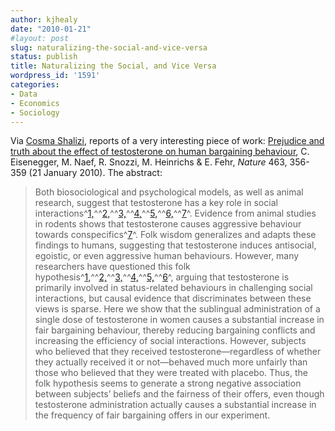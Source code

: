 ```yaml
---
author: kjhealy
date: "2010-01-21"
#layout: post
slug: naturalizing-the-social-and-vice-versa
status: publish
title: Naturalizing the Social, and Vice Versa
wordpress_id: '1591'
categories:
- Data
- Economics
- Sociology
---
```


Via [Cosma Shalizi](http://www.cscs.umich.edu/~crshalizi/weblog/), reports of a very interesting piece of work: [Prejudice and truth about the effect of testosterone on human bargaining behaviour](http://www.nature.com/nature/journal/v463/n7279/abs/nature08711.html), C. Eisenegger, M. Naef, R. Snozzi, M. Heinrichs & E. Fehr, *Nature* 463, 356-359 (21 January 2010). The abstract:

> Both biosociological and psychological models, as well as animal research, suggest that testosterone has a key role in social interactions^[1,](/nature/journal/v463/n7279/full/nature08711.html#B1)^^[2,](/nature/journal/v463/n7279/full/nature08711.html#B2)^^[3,](/nature/journal/v463/n7279/full/nature08711.html#B3)^^[4,](/nature/journal/v463/n7279/full/nature08711.html#B4)^^[5,](/nature/journal/v463/n7279/full/nature08711.html#B5)^^[6,](/nature/journal/v463/n7279/full/nature08711.html#B6)^^[7](/nature/journal/v463/n7279/full/nature08711.html#B7)^. Evidence from animal studies in rodents shows that testosterone causes aggressive behaviour towards conspecifics^[7](/nature/journal/v463/n7279/full/nature08711.html#B7)^. Folk wisdom generalizes and adapts these findings to humans, suggesting that testosterone induces antisocial, egoistic, or even aggressive human behaviours. However, many researchers have questioned this folk hypothesis^[1,](/nature/journal/v463/n7279/full/nature08711.html#B1)^^[2,](/nature/journal/v463/n7279/full/nature08711.html#B2)^^[3,](/nature/journal/v463/n7279/full/nature08711.html#B3)^^[4,](/nature/journal/v463/n7279/full/nature08711.html#B4)^^[5,](/nature/journal/v463/n7279/full/nature08711.html#B5)^^[6](/nature/journal/v463/n7279/full/nature08711.html#B6)^, arguing that testosterone is primarily involved in status-related behaviours in challenging social interactions, but causal evidence that discriminates between these views is sparse. Here we show that the sublingual administration of a single dose of testosterone in women causes a substantial increase in fair bargaining behaviour, thereby reducing bargaining conflicts and increasing the efficiency of social interactions. However, subjects who believed that they received testosterone—regardless of whether they actually received it or not—behaved much more unfairly than those who believed that they were treated with placebo. Thus, the folk hypothesis seems to generate a strong negative association between subjects’ beliefs and the fairness of their offers, even though testosterone administration actually causes a substantial increase in the frequency of fair bargaining offers in our experiment.
